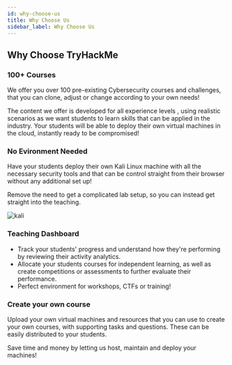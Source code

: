 ```yaml
---
id: why-choose-us
title: Why Choose Us
sidebar_label: Why Choose Us
---
```


## Why Choose TryHackMe


### 100+ Courses

We offer you over 100 pre-existing Cybersecurity courses and challenges, that you can clone, adjust or change according to your own needs!

The content we offer is developed for all experience levels , using realistic scenarios as we want students to learn skills that can be applied in the industry.
Your students will be able to deploy their own virtual machines in the cloud, instantly ready to be compromised!

### No Evironment Needed
Have your students deploy their own Kali Linux machine with all the necessary security tools and that can be control straight from their browser without any additional set up!

Remove the need to get a complicated lab setup, so you can instead get straight into the teaching.
   
![kali](https://tryhackme.com/img/teaching/kali_in_browser.png )

### Teaching Dashboard
* Track your students' progress and understand how they're performing by reviewing their activity analytics. 
* Allocate your students courses for independent learning, as well as create competitions or assessments to further evaluate their performance. 
* Perfect environment for workshops, CTFs or training!

### Create your own course

Upload your own virtual machines and resources that you can use to create your own courses, with supporting tasks and questions. These can be easily distributed to your students.

Save time and money by letting us host, maintain and deploy your machines!
